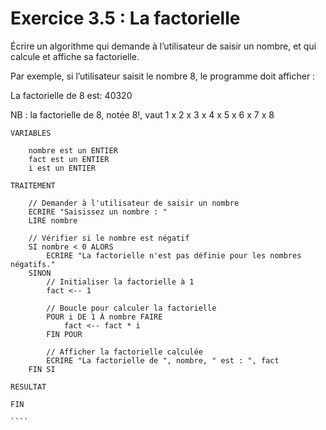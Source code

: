 # Exercice 3.5 : La factorielle
Écrire un algorithme qui demande à l’utilisateur de saisir un nombre, et qui calcule et affiche sa factorielle.

Par exemple, si l’utilisateur saisit le nombre 8, le programme doit afficher :

La factorielle de 8 est: 40320

NB : la factorielle de 8, notée 8!, vaut 1 x 2 x 3 x 4 x 5 x 6 x 7 x 8


`````
VARIABLES

	nombre est un ENTIER
	fact est un ENTIER
	i est un ENTIER

TRAITEMENT

	// Demander à l'utilisateur de saisir un nombre
	ECRIRE "Saisissez un nombre : "
	LIRE nombre

	// Vérifier si le nombre est négatif
	SI nombre < 0 ALORS
		ECRIRE "La factorielle n'est pas définie pour les nombres négatifs."
	SINON
		// Initialiser la factorielle à 1
		fact <-- 1

		// Boucle pour calculer la factorielle
		POUR i DE 1 À nombre FAIRE
			fact <-- fact * i
		FIN POUR

		// Afficher la factorielle calculée
		ECRIRE "La factorielle de ", nombre, " est : ", fact
	FIN SI

RESULTAT

FIN

````